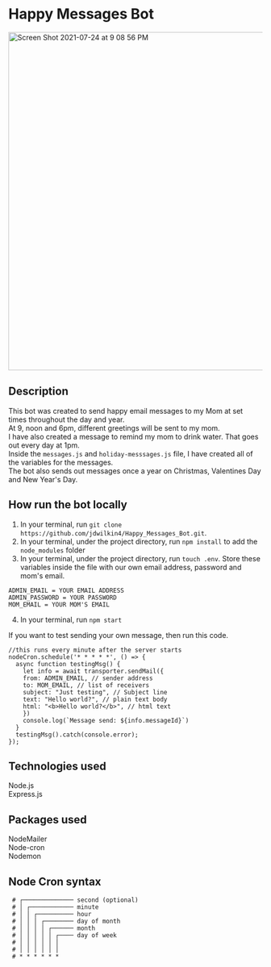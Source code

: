 # Happy Messages Bot
<img width="671" alt="Screen Shot 2021-07-24 at 9 08 56 PM" src="https://user-images.githubusercontent.com/67210629/126887409-59e796d0-37d3-4ba6-af56-eb33c2f2f98a.png">

## Description
This bot was created to send happy email messages to my Mom at set times throughout the day and year.<br>
At 9, noon and 6pm, different greetings will be sent to my mom.<br>
I have also created a message to remind my mom to drink water. That goes out every day at 1pm.<br>
Inside the `messages.js` and `holiday-messsages.js` file, I have created all of the variables for the messages.<br>
The bot also sends out messages once a year on Christmas, Valentines Day and New Year's Day.


## How run the bot locally
1. In your terminal, run `git clone https://github.com/jdwilkin4/Happy_Messages_Bot.git`. 
2. In your terminal, under the project directory, run `npm install` to add the `node_modules` folder
3. In your terminal, under the project directory, run `touch .env`. Store these variables inside the file with our own email address, password and mom's email.
```
ADMIN_EMAIL = YOUR EMAIL ADDRESS 
ADMIN_PASSWORD = YOUR PASSWORD
MOM_EMAIL = YOUR MOM'S EMAIL
```
4. In your terminal, run `npm start`

If you want to test sending your own message, then run this code.
```
//this runs every minute after the server starts
nodeCron.schedule('* * * * *', () => {
  async function testingMsg() {
    let info = await transporter.sendMail({
    from: ADMIN_EMAIL, // sender address
    to: MOM_EMAIL, // list of receivers
    subject: "Just testing", // Subject line
    text: "Hello world?", // plain text body
    html: "<b>Hello world?</b>", // html text
    })
    console.log(`Message send: ${info.messageId}`)
  }
  testingMsg().catch(console.error);
});
```

## Technologies used
Node.js<br>
Express.js

## Packages used
NodeMailer<br>
Node-cron<br>
Nodemon

## Node Cron syntax
```
 # ┌────────────── second (optional)
 # │ ┌──────────── minute
 # │ │ ┌────────── hour
 # │ │ │ ┌──────── day of month
 # │ │ │ │ ┌────── month
 # │ │ │ │ │ ┌──── day of week
 # │ │ │ │ │ │
 # │ │ │ │ │ │
 # * * * * * *
 ```
